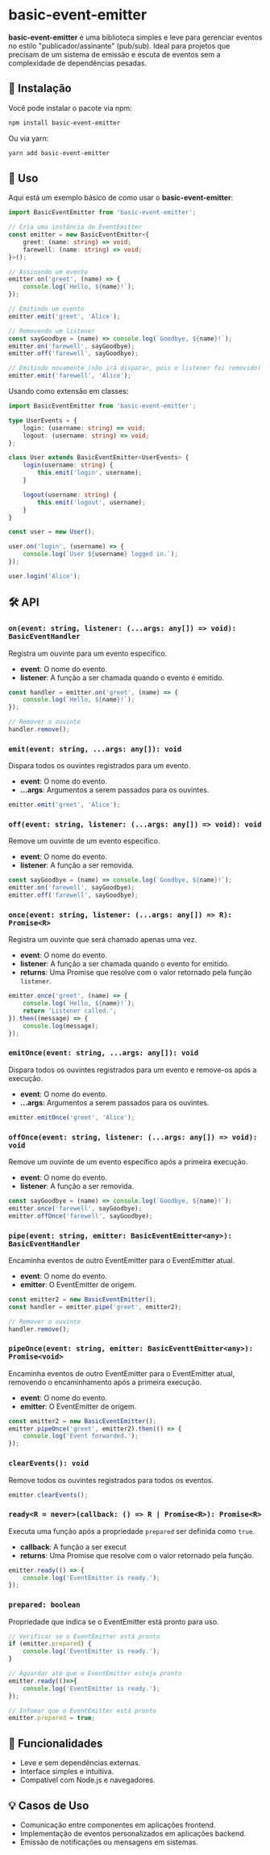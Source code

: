# basic-event-emitter

**basic-event-emitter** é uma biblioteca simples e leve para gerenciar eventos no estilo "publicador/assinante" (pub/sub). Ideal para projetos que precisam de um sistema de emissão e escuta de eventos sem a complexidade de dependências pesadas.

## 🚀 Instalação

Você pode instalar o pacote via npm:

```bash
npm install basic-event-emitter
```

Ou via yarn:

```bash
yarn add basic-event-emitter
```

## 📖 Uso

Aqui está um exemplo básico de como usar o **basic-event-emitter**:

```ts
import BasicEventEmitter from 'basic-event-emitter';

// Cria uma instância do EventEmitter
const emitter = new BasicEventEmitter<{
    greet: (name: string) => void;
    farewell: (name: string) => void;
}>();

// Assinando um evento
emitter.on('greet', (name) => {
    console.log(`Hello, ${name}!`);
});

// Emitindo um evento
emitter.emit('greet', 'Alice');

// Removendo um listener
const sayGoodbye = (name) => console.log(`Goodbye, ${name}!`);
emitter.on('farewell', sayGoodbye);
emitter.off('farewell', sayGoodbye);

// Emitindo novamente (não irá disparar, pois o listener foi removido)
emitter.emit('farewell', 'Alice');
```

Usando como extensão em classes:

```ts
import BasicEventEmitter from 'basic-event-emitter';

type UserEvents = {
    login: (username: string) => void;
    logout: (username: string) => void;
};

class User extends BasicEventEmitter<UserEvents> {
    login(username: string) {
        this.emit('login', username);
    }

    logout(username: string) {
        this.emit('logout', username);
    }
}

const user = new User();

user.on('login', (username) => {
    console.log(`User ${username} logged in.`);
});

user.login('Alice');
```

## 🛠️ API

### `on(event: string, listener: (...args: any[]) => void): BasicEventHandler`
Registra um ouvinte para um evento específico.

- **event**: O nome do evento.
- **listener**: A função a ser chamada quando o evento é emitido.

```ts
const handler = emitter.on('greet', (name) => {
    console.log(`Hello, ${name}!`);
});

// Remover o ouvinte
handler.remove();
```

### `emit(event: string, ...args: any[]): void`
Dispara todos os ouvintes registrados para um evento.

- **event**: O nome do evento.
- **...args**: Argumentos a serem passados para os ouvintes.

```ts
emitter.emit('greet', 'Alice');
```

### `off(event: string, listener: (...args: any[]) => void): void`
Remove um ouvinte de um evento específico.

- **event**: O nome do evento.
- **listener**: A função a ser removida.

```ts
const sayGoodbye = (name) => console.log(`Goodbye, ${name}!`);
emitter.on('farewell', sayGoodbye);
emitter.off('farewell', sayGoodbye);
```

### `once(event: string, listener: (...args: any[]) => R): Promise<R>`
Registra um ouvinte que será chamado apenas uma vez.

- **event**: O nome do evento.
- **listener**: A função a ser chamada quando o evento for emitido.
- **returns**: Uma Promise que resolve com o valor retornado pela função `listener`.

```ts
emitter.once('greet', (name) => {
    console.log(`Hello, ${name}!`);
    return 'Listener called.';
}).then((message) => {
    console.log(message);
});
```

### `emitOnce(event: string, ...args: any[]): void`
Dispara todos os ouvintes registrados para um evento e remove-os após a execução.

- **event**: O nome do evento.
- **...args**: Argumentos a serem passados para os ouvintes.

```ts
emitter.emitOnce('greet', 'Alice');
```

### `offOnce(event: string, listener: (...args: any[]) => void): void`
Remove um ouvinte de um evento específico após a primeira execução.

- **event**: O nome do evento.
- **listener**: A função a ser removida.

```ts
const sayGoodbye = (name) => console.log(`Goodbye, ${name}!`);
emitter.once('farewell', sayGoodbye);
emitter.offOnce('farewell', sayGoodbye);
```

### `pipe(event: string, emitter: BasicEventEmitter<any>): BasicEventHandler`
Encaminha eventos de outro EventEmitter para o EventEmitter atual.

- **event**: O nome do evento.
- **emitter**: O EventEmitter de origem.

```ts
const emitter2 = new BasicEventEmitter();
const handler = emitter.pipe('greet', emitter2);

// Remover o ouvinte
handler.remove();
```

### `pipeOnce(event: string, emitter: BasicEventtEmitter<any>): Promise<void>`
Encaminha eventos de outro EventEmitter para o EventEmitter atual, removendo o encaminhamento após a primeira execução.

- **event**: O nome do evento.
- **emitter**: O EventEmitter de origem.

```ts
const emitter2 = new BasicEventEmitter();
emitter.pipeOnce('greet', emitter2).then(() => {
    console.log('Event forwarded.');
});
```

### `clearEvents(): void`
Remove todos os ouvintes registrados para todos os eventos.

```ts
emitter.clearEvents();
```

### `ready<R = never>(callback: () => R | Promise<R>): Promise<R>`
Executa uma função após a propriedade `prepared` ser definida como `true`.

- **callback**: A função a ser execut
- **returns**: Uma Promise que resolve com o valor retornado pela função.

```ts
emitter.ready(() => {
    console.log('EventEmitter is ready.');
});
```

### `prepared: boolean`
Propriedade que indica se o EventEmitter está pronto para uso.

```ts
// Verificar se o EventEmitter está pronto
if (emitter.prepared) {
    console.log('EventEmitter is ready.');
}

// Aguardar até que o EventEmitter esteja pronto
emitter.ready(()=>{
    console.log('EventEmitter is ready.');
});

// Infomar que o EventEmitter está pronto
emitter.prepared = true;
```

## 🌟 Funcionalidades

- Leve e sem dependências externas.
- Interface simples e intuitiva.
- Compatível com Node.js e navegadores.

## 💡 Casos de Uso

- Comunicação entre componentes em aplicações frontend.
- Implementação de eventos personalizados em aplicações backend.
- Emissão de notificações ou mensagens em sistemas.